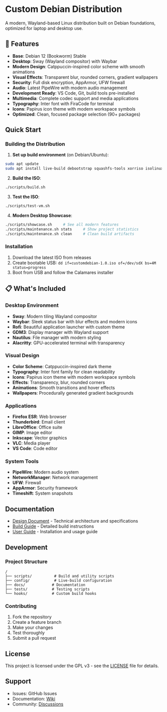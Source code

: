 # Custom Debian Distribution

A modern, Wayland-based Linux distribution built on Debian foundations, optimized for laptop and desktop use.

## 🚀 Features

- **Base**: Debian 12 (Bookworm) Stable
- **Desktop**: Sway (Wayland compositor) with Waybar
- **Modern Design**: Catppuccin-inspired color scheme with smooth animations
- **Visual Effects**: Transparent blur, rounded corners, gradient wallpapers
- **Security**: Full disk encryption, AppArmor, UFW firewall
- **Audio**: Latest PipeWire with modern audio management
- **Development Ready**: VS Code, Git, build tools pre-installed
- **Multimedia**: Complete codec support and media applications
- **Typography**: Inter font with FiraCode for terminal
- **Icons**: Papirus icon theme with modern workspace symbols
- **Optimized**: Clean, focused package selection (90+ packages)

## Quick Start

### Building the Distribution

1. **Set up build environment** (on Debian/Ubuntu):
```bash
sudo apt update
sudo apt install live-build debootstrap squashfs-tools xorriso isolinux syslinux-efi
```

2. **Build the ISO**:
```bash
./scripts/build.sh
```

3. **Test the ISO**:
```bash
./scripts/test-vm.sh
```

4. **Modern Desktop Showcase**:
```bash
./scripts/showcase.sh     # See all modern features
./scripts/maintenance.sh stats     # Show project statistics
./scripts/maintenance.sh clean     # Clean build artifacts
```

### Installation

1. Download the latest ISO from releases
2. Create bootable USB: `dd if=customdebian-1.0.iso of=/dev/sdX bs=4M status=progress`
3. Boot from USB and follow the Calamares installer

## 📋 What's Included

### Desktop Environment
- **Sway**: Modern tiling Wayland compositor
- **Waybar**: Sleek status bar with blur effects and modern icons
- **Rofi**: Beautiful application launcher with custom theme
- **GDM3**: Display manager with Wayland support
- **Nautilus**: File manager with modern styling
- **Alacritty**: GPU-accelerated terminal with transparency

### Visual Design
- **Color Scheme**: Catppuccin-inspired dark theme
- **Typography**: Inter font family for clean readability
- **Icons**: Papirus icon theme with modern workspace symbols
- **Effects**: Transparency, blur, rounded corners
- **Animations**: Smooth transitions and hover effects
- **Wallpapers**: Procedurally generated gradient backgrounds

### Applications
- **Firefox ESR**: Web browser
- **Thunderbird**: Email client
- **LibreOffice**: Office suite
- **GIMP**: Image editor
- **Inkscape**: Vector graphics
- **VLC**: Media player
- **VS Code**: Code editor

### System Tools
- **PipeWire**: Modern audio system
- **NetworkManager**: Network management
- **UFW**: Firewall
- **AppArmor**: Security framework
- **Timeshift**: System snapshots

## Documentation

- [Design Document](DESIGN.md) - Technical architecture and specifications
- [Build Guide](docs/BUILD.md) - Detailed build instructions
- [User Guide](docs/USER.md) - Installation and usage guide

## Development

### Project Structure
```
/
├── scripts/          # Build and utility scripts
├── config/           # Live-build configuration
├── docs/            # Documentation
├── tests/           # Testing scripts
└── hooks/           # Custom build hooks
```

### Contributing

1. Fork the repository
2. Create a feature branch
3. Make your changes
4. Test thoroughly
5. Submit a pull request

## License

This project is licensed under the GPL v3 - see the [LICENSE](LICENSE) file for details.

## Support

- Issues: GitHub Issues
- Documentation: [Wiki](../../wiki)
- Community: [Discussions](../../discussions)
